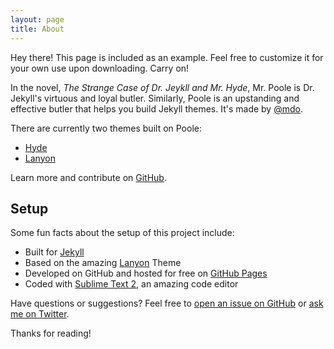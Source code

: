 ```yaml
---
layout: page
title: About
---
```


<p class="message">
  Hey there! This page is included as an example. Feel free to customize it for your own use upon downloading. Carry on!
</p>

In the novel, *The Strange Case of Dr. Jeykll and Mr. Hyde*, Mr. Poole is Dr. Jekyll's virtuous and loyal butler. Similarly, Poole is an upstanding and effective butler that helps you build Jekyll themes. It's made by [@mdo](https://twitter.com/mdo).

There are currently two themes built on Poole:

* [Hyde](http://hyde.getpoole.com)
* [Lanyon](http://lanyon.getpoole.com)

Learn more and contribute on [GitHub](https://github.com/poole).

## Setup

Some fun facts about the setup of this project include:

* Built for [Jekyll](http://jekyllrb.com)
* Based on the amazing [Lanyon](http://lanyon.getpoole.com) Theme
* Developed on GitHub and hosted for free on [GitHub Pages](https://pages.github.com)
* Coded with [Sublime Text 2](http://sublimetext.org), an amazing code editor

Have questions or suggestions? Feel free to [open an issue on GitHub](https://github.com/acidix/nxhelp/issues/new) or [ask me on Twitter](https://twitter.com/ThomasUhde).

Thanks for reading!
